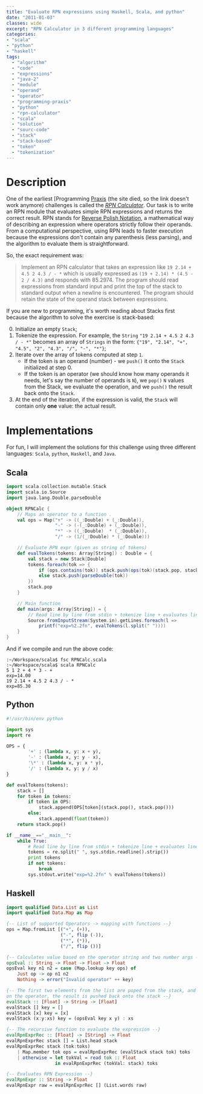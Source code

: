 ```yaml
---
title: "Evaluate RPN expressions using Haskell, Scala, and python"
date: "2011-01-03"
classes: wide
excerpt: "RPN Calculator in 3 different programming languages"
categories: 
- "scala"
- "python"
- "haskell"
tags: 
  - "algorithm"
  - "code"
  - "expressions"
  - "java-2"
  - "module"
  - "operand"
  - "operator"
  - "programming-praxis"
  - "python"
  - "rpn-calculator"
  - "scala"
  - "solution"
  - "sourc-code"
  - "stack"
  - "stack-based"
  - "token"
  - "tokenization"
---
```


# Description

One of the earliest [Programming [Praxis](http://programmingpraxis.com/) (the site died, so the link doesn't work anymore) challenges is called the *[RPN Calculator](http://programmingpraxis.com/2009/02/19/rpn-calculator/)*. Our task is to write an RPN module that evaluates simple RPN expressions and returns the correct result. RPN stands for [Reverse Polish Notation](https://en.wikipedia.org/wiki/Reverse_Polish_notation), a mathematical way of describing an expression where operators strictly follow their operands. From a computational perspective, using RPN leads to faster execution because the expressions don't contain any parenthesis (less parsing), and the algorithm to evaluate them is straightforward. 

So, the exact requirement was:

> Implement an RPN calculator that takes an expression like `19 2.14 + 4.5 2 4.3 / - *` which is usually expressed as `(19 + 2.14) * (4.5 - 2 / 4.3)` and responds with 85.2974. The program should read expressions from standard input and print the top of the stack to standard output when a newline is encountered. The program should retain the state of the operand stack between expressions.

If you are new to programming, it's worth reading about Stacks first because the algorithm to solve the exercise is stack-based:

0. Initialize an empty `Stack`;
1. Tokenize the expression. For example, the `String` `"19 2.14 + 4.5 2 4.3 / - *"` becomes an array of `Strings` in the form: `{"19", "2.14", "+", "4.5", "2", "4.3", "/", "-", "*"}`;
2. Iterate over the array of tokens computed at step `1`.
	* If the token is an operand (number) - we `push()` it onto the `Stack` initialized at step 0.
	* If the token is an operator (we should know how many operands it needs, let's say the number of operands is `N`), we `pop()` `N` values from the Stack, we evaluate the operation, and we `push()` the result back onto the `Stack`.
3. At the end of the iteration, if the expression is valid, the `Stack` will contain only **one** value: the actual result.	


# Implementations

For fun, I will implement the solutions for this challenge using three different languages: `Scala`, `python`, `Haskell`, and `Java`.

## Scala

```scala
import scala.collection.mutable.Stack
import scala.io.Source
import java.lang.Double.parseDouble

object RPNCalc {
	// Maps an operator to a function .
	val ops = Map("+" -> ((_:Double) + (_:Double)),
				  "-" -> (-(_:Double) + (_:Double)),
				  "*" -> ((_:Double)  * (_:Double)),
				  "/" -> (1/(_:Double) * (_:Double)))

	// Evaluate RPN expr (given as string of tokens)
	def evalTokens(tokens: Array[String]) : Double = {
		val stack = new Stack[Double]
		tokens.foreach(tok => {
			if (ops.contains(tok)) stack.push(ops(tok)(stack.pop, stack.pop))
			else stack.push(parseDouble(tok))
		})
		stack.pop
	}

	// Main	function
	def main(args: Array[String]) = {
		// Read line by line from stdin + tokenize line + evaluates line
		Source.fromInputStream(System.in).getLines.foreach(l =>
			printf("exp=%2.2fn", evalTokens(l.split(" "))))
	}
}
```

And if we compile and run the above code:

```
:~/Workspace/scala$ fsc RPNCalc.scala
:~/Workspace/scala$ scala RPNCalc
5 1 2 + 4 * 3 - +
exp=14.00
19 2.14 + 4.5 2 4.3 / - *
exp=85.30
```

## Python 

```python
#!/usr/bin/env python

import sys
import re

OPS = {
		'+' : (lambda x, y: x + y),
		'-' : (lambda x, y: y - x),
		'\*' : (lambda x, y: x * y),
		'/' : (lambda x, y: y / x)
}

def evalTokens(tokens):
	stack = []
	for token in tokens:
		if token in OPS:
			stack.append(OPS[token](stack.pop(), stack.pop()))
		else:
			stack.append(float(token))
	return stack.pop()

if __name__=="__main__":
	while True:
		# Read line by line from stdin + tokenize line + evaluates line
		tokens = re.split(" ", sys.stdin.readline().strip())
		print tokens
		if not tokens:
			break
		sys.stdout.write("exp=%2.2fn" % evalTokens(tokens)) 
```

## Haskell

```haskell
import qualified Data.List as List
import qualified Data.Map as Map

{-- List of supported Operators -> mapping with functions --}
ops = Map.fromList [("+", (+)),
					("-", flip (-)),
					("*", (*)),
					("/", flip ())]

{-- Calculates value based on the operator string and two number args --}
opsEval :: String -> Float -> Float -> Float
opsEval key n1 n2 = case (Map.lookup key ops) of
	Just op -> op n1 n2
	Nothing -> error("Invalid operator" ++ key)

{-- The first two elements from the list are poped from the stack, and based
on the operator, the result is pushed back onto the stack --}
evalStack :: [Float] -> String -> [Float]
evalStack [] key = []
evalStack [x] key = [x]
evalStack (x:y:xs) key = (opsEval key x y) : xs

{-- The recursive function to evaluate the expression --}
evalRpnExprRec :: [Float] -> [String] -> Float
evalRpnExprRec stack [] = List.head stack
evalRpnExprRec stack (tok:toks)
	| Map.member tok ops = evalRpnExprRec (evalStack stack tok) toks
	| otherwise	= let tokVal = read tok :: Float
				  in evalRpnExprRec (tokVal: stack) toks

{-- Evaluates RPN Expression --}
evalRpnExpr :: String -> Float
evalRpnExpr raw = evalRpnExprRec [] (List.words raw)
```


